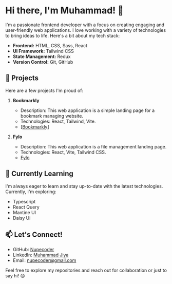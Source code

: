# Hi there, I'm Muhammad! 👋

I'm a passionate frontend developer with a focus on creating engaging and user-friendly web applications. I love working with a variety of technologies to bring ideas to life. Here's a bit about my tech stack:

- **Frontend:** HTML, CSS, Sass, React
- **UI Framework:** Tailwind CSS
- **State Management:** Redux
- **Version Control:** Git, GitHub

## 🚀 Projects

Here are a few projects I'm proud of:

1. **Bookmarkly**
   - Description: This web application is a simple landing page for a bookmark managing website.
   - Technologies: React, Tailwind, Vite.
   - [[Bookmarkly](https://bookmarkly-nupe.vercel.app/)]

2. **Fylo**
   - Description: This web application is a file management landing page.
   - Technologies: React, Vite, Tailwind CSS.
   - [Fylo](https://fylo-nupe.vercel.app/)

## 🌱 Currently Learning

I'm always eager to learn and stay up-to-date with the latest technologies. Currently, I'm exploring:

- Typescript
- React Query
- Mantine UI
- Daisy Ui

## 📫 Let's Connect!

- GitHub: [Nupecoder](https://github.com/nupeOtaku/)
- LinkedIn: [Muhammad Jiya](https://www.linkedin.com/in/muhammad-jiya/)
- Email: nupecoder@gmail.com

Feel free to explore my repositories and reach out for collaboration or just to say hi! 😊
